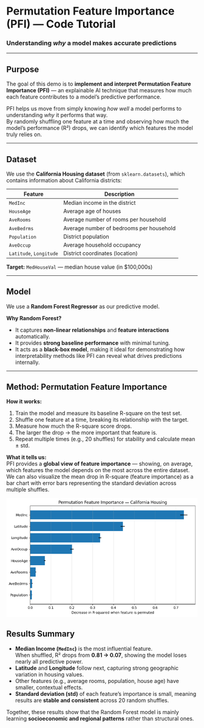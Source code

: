 # Permutation Feature Importance (PFI) — Code Tutorial  
### Understanding *why* a model makes accurate predictions

---

## Purpose  

The goal of this demo is to **implement and interpret Permutation Feature Importance (PFI)** — an explainable AI technique that measures how much each feature contributes to a model’s predictive performance.  

PFI helps us move from simply knowing *how well* a model performs to understanding *why* it performs that way.  
By randomly shuffling one feature at a time and observing how much the model’s performance (R²) drops, we can identify which features the model truly relies on.

---

## Dataset  

We use the **California Housing dataset** (from `sklearn.datasets`), which contains information about California districts:  

| Feature | Description |
|----------|--------------|
| `MedInc` | Median income in the district |
| `HouseAge` | Average age of houses |
| `AveRooms` | Average number of rooms per household |
| `AveBedrms` | Average number of bedrooms per household |
| `Population` | District population |
| `AveOccup` | Average household occupancy |
| `Latitude`, `Longitude` | District coordinates (location) |

**Target:** `MedHouseVal` — median house value (in $100,000s)

---

## Model  

We use a **Random Forest Regressor** as our predictive model.  

**Why Random Forest?**
- It captures **non-linear relationships** and **feature interactions** automatically.  
- It provides **strong baseline performance** with minimal tuning.  
- It acts as a **black-box model**, making it ideal for demonstrating how interpretability methods like PFI can reveal what drives predictions internally.  

---

## Method: Permutation Feature Importance  

**How it works:**  
1. Train the model and measure its baseline R-square on the test set.  
2. Shuffle one feature at a time, breaking its relationship with the target.  
3. Measure how much the R-square score drops.  
4. The larger the drop → the more important that feature is.  
5. Repeat multiple times (e.g., 20 shuffles) for stability and calculate mean ± std.

**What it tells us:**  
PFI provides a **global view of feature importance** — showing, on average, which features the model depends on the most across the entire dataset.
We can also visualize the mean drop in R-square (feature importance) as a bar chart with error bars representing the standard deviation across multiple shuffles.

![""](PFI.png)

## Results Summary  

- **Median Income (`MedInc`)** is the most influential feature.  
  When shuffled, R² drops from **0.81 → 0.07**, showing the model loses nearly all predictive power.  
- **Latitude** and **Longitude** follow next, capturing strong geographic variation in housing values.  
- Other features (e.g., average rooms, population, house age) have smaller, contextual effects.  
- **Standard deviation (std)** of each feature’s importance is small, meaning results are **stable and consistent** across 20 random shuffles.  

Together, these results show that the Random Forest model is mainly learning **socioeconomic and regional patterns** rather than structural ones.


